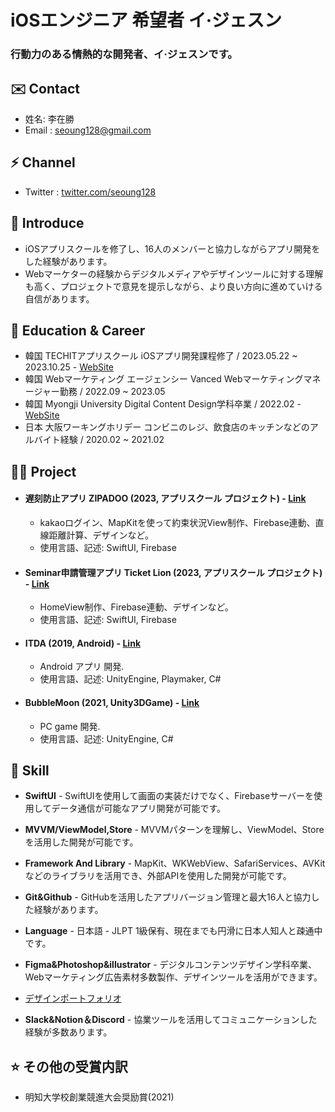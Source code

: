 iOSエンジニア 希望者 イ·ジェスン
==============

### 行動力のある情熱的な開発者、イ·ジェスンです。

✉️ Contact
-------

*   姓名: 李在勝 
*   Email : [seoung128@gmail.com](seoung128@gmail.com)

⚡️ Channel
-------

*   Twitter : [twitter.com/seoung128](https://twitter.com/seoung128)

🤗 Introduce
-------

- iOSアプリスクールを修了し、16人のメンバーと協力しながらアプリ開発をした経験があります。 
- Webマーケターの経験からデジタルメディアやデザインツールに対する理解も高く、プロジェクトで意見を提示しながら、より良い方向に進めていける自信があります。

🏫 Education & Career
-------

*   韓国 TECHITアプリスクール iOSアプリ開発課程修了 / 2023.05.22 ~ 2023.10.25 - [WebSite](https://techit.education/school/kdt-app-3rd)
*   韓国 Webマーケティング エージェンシー Vanced Webマーケティングマネージャー勤務 / 2022.09 ~ 2023.05
*   韓国 Myongji University Digital Content Design学科卒業 / 2022.02 - [WebSite](https://www.mju.ac.kr/mjukr/667/subview.do)
*   日本 大阪ワーキングホリデー コンビニのレジ、飲食店のキッチンなどのアルバイト経験 / 2020.02 ~ 2021.02

🧑‍💻 Project
-------

*   #### 遅刻防止アプリ ZIPADOO (2023, アプリスクール プロジェクト) - [Link](https://github.com/JASONLEE-hub/ZIPADOO-in-TECHIT)
    *   kakaoログイン、MapKitを使って約束状況View制作、Firebase連動、直線距離計算、デザインなど。 
    *   使用言語、記述: SwiftUI, Firebase
*   #### Seminar申請管理アプリ Ticket Lion (2023, アプリスクール プロジェクト) - [Link](https://github.com/JASONLEE-hub/Seminar-application-in-TECHIT)
    *   HomeView制作、Firebase連動、デザインなど。 
    *   使用言語、記述: SwiftUI, Firebase
*   #### ITDA (2019, Android) - [Link](https://github.com/JASONLEE-hub/ITDA)
    *   Android アプリ 開発. 
    *   使用言語、記述: UnityEngine, Playmaker, C#
*   #### BubbleMoon (2021, Unity3DGame) - [Link](https://github.com/JASONLEE-hub/Bubble-Moon-Project)
    *   PC game 開発. 
    *   使用言語、記述: UnityEngine, C#

🍏 Skill
-----

*   **SwiftUI** - SwiftUIを使用して画面の実装だけでなく、Firebaseサーバーを使用してデータ通信が可能なアプリ開発が可能です。

*   **MVVM/ViewModel,Store** - MVVMパターンを理解し、ViewModel、Storeを活用した開発が可能です。

*   **Framework And Library** - MapKit、WKWebView、SafariServices、AVKitなどのライブラリを活用でき、外部APIを使用した開発が可能です。

*   **Git&Github** - GitHubを活用したアプリバージョン管理と最大16人と協力した経験があります。

*   **Language** - 日本語 - JLPT 1級保有、現在までも円滑に日本人知人と疎通中です。

*   **Figma&Photoshop&illustrator** - デジタルコンテンツデザイン学科卒業、Webマーケティング広告素材多数製作、デザインツールを活用ができます。 
- [デザインポートフォリオ](https://www.figma.com/file/UnhxIJ4jyHKKqpUI1zxeXB/%ED%8F%AC%ED%8A%B8%ED%8F%B4%EB%A6%AC%EC%98%A4?type=design&node-id=212%3A118&mode=design&t=WKV6wBVlV5jWTyNT-1)

*   **Slack&Notion＆Discord** - 協業ツールを活用してコミュニケーションした経験が多数あります。

⭐️ その他の受賞内訳
--------

*   明知大学校創業競進大会奨励賞(2021)
